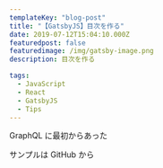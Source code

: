 ```yaml
---
templateKey: "blog-post"
title: "【GatsbyJS】目次を作る"
date: 2019-07-12T15:04:10.000Z
featuredpost: false
featuredimage: /img/gatsby-image.png
description: 目次を作る

tags:
  - JavaScript
  - React
  - GatsbyJS
  - Tips
---
```


GraphQL に最初からあった

サンプルは GitHub から

